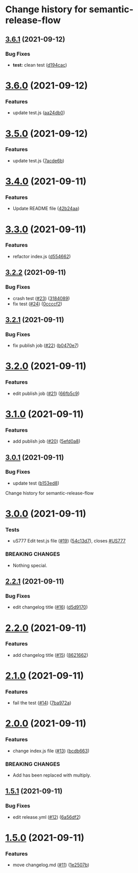 # Change history for semantic-release-flow

## [3.6.1](https://github.com/ssergiyenko/semantic-release-flow/compare/v3.6.0...v3.6.1) (2021-09-12)


### Bug Fixes

* **test:** clean test ([d194cac](https://github.com/ssergiyenko/semantic-release-flow/commit/d194cac3211672309574c6df3a1a73e7e8089ca7))

# [3.6.0](https://github.com/ssergiyenko/semantic-release-flow/compare/v3.5.0...v3.6.0) (2021-09-12)


### Features

* update test.js ([aa24db0](https://github.com/ssergiyenko/semantic-release-flow/commit/aa24db080bb93380f66b694124ef9aef3f203eb0))

# [3.5.0](https://github.com/ssergiyenko/semantic-release-flow/compare/v3.4.0...v3.5.0) (2021-09-12)


### Features

* update test.js ([7acde6b](https://github.com/ssergiyenko/semantic-release-flow/commit/7acde6b9863a5fa51b1f5163849957ee7207b606))


# [3.4.0](https://github.com/ssergiyenko/semantic-release-flow/compare/v3.3.0...v3.4.0) (2021-09-11)


### Features

* Update README file ([42b24aa](https://github.com/ssergiyenko/semantic-release-flow/commit/42b24aa6eadf1a0c164717a0583795d1eef8ebc4))

# [3.3.0](https://github.com/ssergiyenko/semantic-release-flow/compare/v3.2.2...v3.3.0) (2021-09-11)


### Features

* refactor index.js ([d554662](https://github.com/ssergiyenko/semantic-release-flow/commit/d554662a9a6a3ab40bf296cd00b5fa75c99d611c))

## [3.2.2](https://github.com/ssergiyenko/semantic-release-flow/compare/v3.2.1...v3.2.2) (2021-09-11)


### Bug Fixes

* crash test ([#23](https://github.com/ssergiyenko/semantic-release-flow/issues/23)) ([3184089](https://github.com/ssergiyenko/semantic-release-flow/commit/3184089512b658d761579b6349bd43f9b260726f))
* fix test ([#24](https://github.com/ssergiyenko/semantic-release-flow/issues/24)) ([0ccccf2](https://github.com/ssergiyenko/semantic-release-flow/commit/0ccccf2d307eb6649efa996f518ad0f911960c10))

## [3.2.1](https://github.com/ssergiyenko/semantic-release-flow/compare/v3.2.0...v3.2.1) (2021-09-11)


### Bug Fixes

* fix publish job ([#22](https://github.com/ssergiyenko/semantic-release-flow/issues/22)) ([b0470e7](https://github.com/ssergiyenko/semantic-release-flow/commit/b0470e78e3d70e6ada08793e7787e175da4dc814))

# [3.2.0](https://github.com/ssergiyenko/semantic-release-flow/compare/v3.1.0...v3.2.0) (2021-09-11)


### Features

* edit publish job ([#21](https://github.com/ssergiyenko/semantic-release-flow/issues/21)) ([66fb5c9](https://github.com/ssergiyenko/semantic-release-flow/commit/66fb5c9b159c1f9d6d3a5e72313acbe12e153bbb))

# [3.1.0](https://github.com/ssergiyenko/semantic-release-flow/compare/v3.0.1...v3.1.0) (2021-09-11)


### Features

* add publish job ([#20](https://github.com/ssergiyenko/semantic-release-flow/issues/20)) ([5efd0a8](https://github.com/ssergiyenko/semantic-release-flow/commit/5efd0a8ee0078ce4ed814ef8ab10081e69c15faf))

## [3.0.1](https://github.com/ssergiyenko/semantic-release-flow/compare/v3.0.0...v3.0.1) (2021-09-11)


### Bug Fixes

* update test ([b153ed8](https://github.com/ssergiyenko/semantic-release-flow/commit/b153ed85a523b509c42bf20499f8e0ad3db6f050))

Change history for semantic-release-flow

# [3.0.0](https://github.com/ssergiyenko/semantic-release-flow/compare/v2.2.1...v3.0.0) (2021-09-11)


### Tests

* uS777 Edit test.js file ([#19](https://github.com/ssergiyenko/semantic-release-flow/issues/19)) ([54c13d7](https://github.com/ssergiyenko/semantic-release-flow/commit/54c13d7f21ec9a75f6325ab970dea38337f04705)), closes [#US777](https://github.com/ssergiyenko/semantic-release-flow/issues/US777)


### BREAKING CHANGES

* Nothing special.

## [2.2.1](https://github.com/ssergiyenko/semantic-release-flow/compare/v2.2.0...v2.2.1) (2021-09-11)


### Bug Fixes

* edit changelog title ([#16](https://github.com/ssergiyenko/semantic-release-flow/issues/16)) ([d5d9170](https://github.com/ssergiyenko/semantic-release-flow/commit/d5d917051d65410e9478e51d9efb4c3cfbdf7340))

# [2.2.0](https://github.com/ssergiyenko/semantic-release-flow/compare/v2.1.0...v2.2.0) (2021-09-11)


### Features

* add changelog title ([#15](https://github.com/ssergiyenko/semantic-release-flow/issues/15)) ([8621662](https://github.com/ssergiyenko/semantic-release-flow/commit/8621662af2acbcb364ffd83e86c31936b3996144))

# [2.1.0](https://github.com/ssergiyenko/semantic-release-flow/compare/v2.0.0...v2.1.0) (2021-09-11)


### Features

* fail the test ([#14](https://github.com/ssergiyenko/semantic-release-flow/issues/14)) ([7ba972a](https://github.com/ssergiyenko/semantic-release-flow/commit/7ba972a3a59be4144b7f41009e8803d351e1fecc))

# [2.0.0](https://github.com/ssergiyenko/semantic-release-flow/compare/v1.5.1...v2.0.0) (2021-09-11)


### Features

* change index.js file ([#13](https://github.com/ssergiyenko/semantic-release-flow/issues/13)) ([bcdb663](https://github.com/ssergiyenko/semantic-release-flow/commit/bcdb663c78470317b36f00a25ccf6ae80497a660))


### BREAKING CHANGES

* Add has been replaced with multiply.

## [1.5.1](https://github.com/ssergiyenko/semantic-release-flow/compare/v1.5.0...v1.5.1) (2021-09-11)


### Bug Fixes

* edit release.yml ([#12](https://github.com/ssergiyenko/semantic-release-flow/issues/12)) ([6a56df2](https://github.com/ssergiyenko/semantic-release-flow/commit/6a56df23ba5d6c251b026c392317febb3f7ca862))

# [1.5.0](https://github.com/ssergiyenko/semantic-release-flow/compare/v1.4.0...v1.5.0) (2021-09-11)


### Features

* move changelog.md ([#11](https://github.com/ssergiyenko/semantic-release-flow/issues/11)) ([1e2507b](https://github.com/ssergiyenko/semantic-release-flow/commit/1e2507b806c658ccd5e56a92ccaaad6697b23aff))
